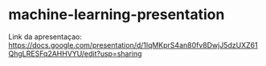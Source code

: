 # machine-learning-presentation

Link da apresentaçao: https://docs.google.com/presentation/d/1lqMKprS4an80fv8DwjJ5dzUXZ61QhgLRESFq2AHHVYU/edit?usp=sharing
